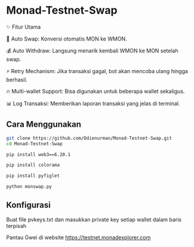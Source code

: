 # Monad-Testnet-Swap
✨ Fitur Utama

🔄 Auto Swap: Konversi otomatis MON ke WMON.

💰 Auto Withdraw: Langsung menarik kembali WMON ke MON setelah swap.

⚡ Retry Mechanism: Jika transaksi gagal, bot akan mencoba ulang hingga berhasil.

🔥 Multi-wallet Support: Bisa digunakan untuk beberapa wallet sekaligus.

📊 Log Transaksi: Memberikan laporan transaksi yang jelas di terminal.


## Cara Menggunakan
```sh
git clone https://github.com/Odienurman/Monad-Testnet-Swap.git
cd Monad-Testnet-Swap
```
```sh
pip install web3==6.20.1
```
```sh
pip install colorama
```
```sh
pip install pyfiglet
```
```sh
python monswap.py
```

## Konfigurasi

Buat file pvkeys.txt dan masukkan private key setiap wallet dalam baris terpisah

Pantau Gwei di website https://testnet.monadexplorer.com
